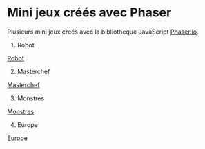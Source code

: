 # Mini jeux créés avec Phaser

Plusieurs mini jeux créés avec la bibliothèque JavaScript [Phaser.io](http://phaser.io/).

1. Robot

[Robot](images/robot.png)

2. Masterchef

[Masterchef](images/masterchef.png)

3. Monstres

[Monstres](images/monstres.png)


4. Europe

[Europe](images/europe.png)
